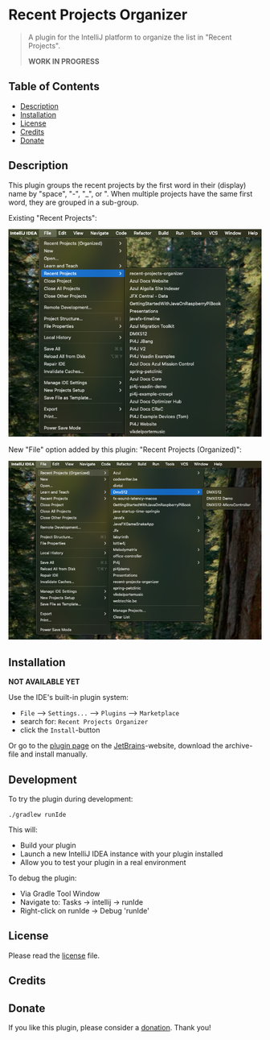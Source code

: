 # Recent Projects Organizer

> A plugin for the IntelliJ platform to organize the list in "Recent Projects".
> 
> **WORK IN PROGRESS**

## Table of Contents

* [Description](#description)
* [Installation](#installation)
* [License](#license)
* [Credits](#credits)
* [Donate](#donate)

## Description

This plugin groups the recent projects by the first word in their (display)
name by "space", "-", "_", or ". When multiple projects have the same first
word, they are grouped in a sub-group.

Existing "Recent Projects":

![Recent Projects](screenshots/recent-projects.png)

New "File" option added by this plugin: "Recent Projects (Organized)":

![Recent Projects Organized](screenshots/recent-projects-organized.png)


## Installation

**NOT AVAILABLE YET**

Use the IDE's built-in plugin system:

* `File` --> `Settings...` --> `Plugins` --> `Marketplace`
* search for: `Recent Projects Organizer`
* click the `Install`-button

Or go to the [plugin page]() on the [JetBrains](https://www.jetbrains.com)-website, download the archive-file and install manually.

## Development

To try the plugin during development:

```
./gradlew runIde
```

This will:

* Build your plugin
* Launch a new IntelliJ IDEA instance with your plugin installed
* Allow you to test your plugin in a real environment

To debug the plugin:

* Via Gradle Tool Window
* Navigate to: Tasks → intellij → runIde
* Right-click on runIde → Debug 'runIde'


## License

Please read the [license](LICENSE) file.

## Credits



## Donate

If you like this plugin, please consider a [donation](https://buymeacoffee.com/frankdelporte). Thank you!
